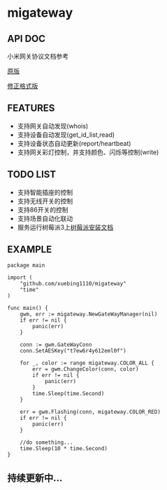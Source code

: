 # migateway
## API DOC
小米网关协议文档参考

[原版](https://github.com/louisZL/lumi-gateway-local-api) 

[修正格式版](https://github.com/xuebing1110/lumi-gateway-local-api)

## FEATURES
* 支持网关自动发现(whois)
* 支持设备自动发现(get_id_list,read)
* 支持设备状态自动更新(report/heartbeat)
* 支持网关彩灯控制，并支持颜色、闪烁等控制(write)

## TODO LIST
* 支持智能插座的控制
* 支持无线开关的控制
* 支持86开关的控制
* 支持场景自动化联动
* 服务运行树莓派3上[树莓派安装文档](http://blog.bingbaba.com/post/diy/raspberrypi/)

## EXAMPLE
```golang
package main

import (
    "github.com/xuebing1110/migateway"
    "time"
)

func main() {
    gwm, err := migateway.NewGateWayManager(nil)
    if err != nil {
        panic(err)
    }

    conn := gwm.GateWayConn
    conn.SetAESKey("t7ew6r4y612eml0f")

    for _, color := range migateway.COLOR_ALL {
        err = gwm.ChangeColor(conn, color)
        if err != nil {
            panic(err)
        }
        time.Sleep(time.Second)
    }

    err = gwm.Flashing(conn, migateway.COLOR_RED)
    if err != nil {
        panic(err)
    }

    //do something...
    time.Sleep(10 * time.Second)
}

```

## 持续更新中...